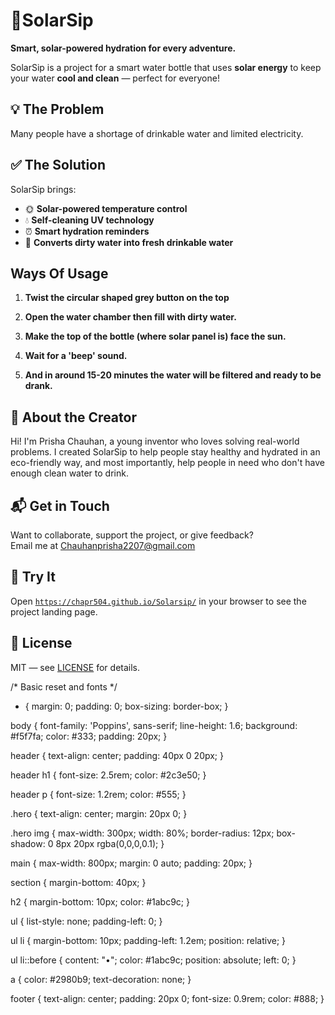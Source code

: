 # 🍼SolarSip

**Smart, solar-powered hydration for every adventure.**

SolarSip is a project for a smart water bottle that uses **solar energy** to keep your water **cool and clean** — perfect for everyone!

## 💡 The Problem

Many people have a shortage of drinkable water and limited electricity.

## ✅ The Solution

SolarSip brings:

- 🌞 **Solar-powered temperature control**
- 💧 **Self-cleaning UV technology**
- ⏰ **Smart hydration reminders**
- 🍃 **Converts dirty water into fresh drinkable water**
  
## Ways Of Usage

1) **Twist the circular shaped grey button on the top**


2) **Open the water chamber then fill with dirty water.**


3) **Make the top of the bottle (where solar panel is) face the sun.**


4) **Wait for a 'beep' sound.**


5) **And in around 15-20 minutes the water will be filtered and ready to be drank.**



   
## 👤 About the Creator

Hi! I'm Prisha Chauhan, a young inventor who loves solving real-world problems. I created SolarSip to help people stay healthy and hydrated in an eco-friendly way, and most importantly, help people in need who don't have enough clean water to drink.

## 📬 Get in Touch

Want to collaborate, support the project, or give feedback?  
Email me at [Chauhanprisha2207@gmail.com](mailto:Chauhanprisha2207@gmail.com)

## 🚀 Try It

Open [`https://chapr504.github.io/Solarsip/`](https://chapr504.github.io/Solarsip/) in your browser to see the project landing page.

## 📄 License

MIT — see [LICENSE](LICENSE) for details.


/* Basic reset and fonts */
* {
  margin: 0;
  padding: 0;
  box-sizing: border-box;
}

body {
  font-family: 'Poppins', sans-serif;
  line-height: 1.6;
  background: #f5f7fa;
  color: #333;
  padding: 20px;
}

header {
  text-align: center;
  padding: 40px 0 20px;
}

header h1 {
  font-size: 2.5rem;
  color: #2c3e50;
}

header p {
  font-size: 1.2rem;
  color: #555;
}

.hero {
  text-align: center;
  margin: 20px 0;
}

.hero img {
  max-width: 300px;
  width: 80%;
  border-radius: 12px;
  box-shadow: 0 8px 20px rgba(0,0,0,0.1);
}

main {
  max-width: 800px;
  margin: 0 auto;
  padding: 20px;
}

section {
  margin-bottom: 40px;
}

h2 {
  margin-bottom: 10px;
  color: #1abc9c;
}

ul {
  list-style: none;
  padding-left: 0;
}

ul li {
  margin-bottom: 10px;
  padding-left: 1.2em;
  position: relative;
}

ul li::before {
  content: "•";
  color: #1abc9c;
  position: absolute;
  left: 0;
}

a {
  color: #2980b9;
  text-decoration: none;
}

footer {
  text-align: center;
  padding: 20px 0;
  font-size: 0.9rem;
  color: #888;
}
